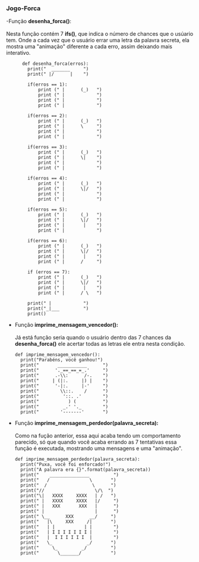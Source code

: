 ### Jogo-Forca

-Função **desenha_forca()**:<br><br>
 Nesta função contém 7 **ifs()**, que indica o número de chances que o usúario tem. Onde a cada vez que o usuário errar uma letra da palavra secreta,
 ela mostra uma "animação" diferente a cada erro, assim deixando mais interativo.
 
          def desenha_forca(erros):
            print("  _______     ")
            print(" |/      |    ")

            if(erros == 1):
                print (" |      (_)   ")
                print (" |            ")
                print (" |            ")
                print (" |            ")

            if(erros == 2):
                print (" |      (_)   ")
                print (" |      \     ")
                print (" |            ")
                print (" |            ")

            if(erros == 3):
                print (" |      (_)   ")
                print (" |      \|    ")
                print (" |            ")
                print (" |            ")

            if(erros == 4):
                print (" |      (_)   ")
                print (" |      \|/   ")
                print (" |            ")
                print (" |            ")

            if(erros == 5):
                print (" |      (_)   ")
                print (" |      \|/   ")
                print (" |       |    ")
                print (" |            ")

            if(erros == 6):
                print (" |      (_)   ")
                print (" |      \|/   ")
                print (" |       |    ")
                print (" |      /     ")

            if (erros == 7):
                print (" |      (_)   ")
                print (" |      \|/   ")
                print (" |       |    ")
                print (" |      / \   ")

            print(" |            ")
            print("_|___         ")
            print()

- Função **imprime_mensagem_vencedor():**<br><br>
Já está função seria quando o usuário dentro das 7 chances da **desenha_forca()**  ele acertar todas as letras ele entra nesta condição.


      def imprime_mensagem_vencedor():
        print("Parabéns, você ganhou!")
        print("       ___________      ")
        print("      '._==_==_=_.'     ")
        print("      .-\\:      /-.    ")
        print("     | (|:.     |) |    ")
        print("      '-|:.     |-'     ")
        print("        \\::.    /      ")
        print("         '::. .'        ")
        print("           ) (          ")
        print("         _.' '._        ")
        print("        '-------'       ")


- Função **imprime_mensagem_perdedor(palavra_secreta):**<br><br>
Como na fução anterior, essa aqui acaba tendo um comportamento parecido, só que quando você acaba errando as 7 tentativas essa função é executada, mostrando uma mensagens e uma "animação".


      def imprime_mensagem_perdedor(palavra_secreta):
        print("Puxa, você foi enforcado!")
        print("A palavra era {}".format(palavra_secreta))
        print("    _______________         ")
        print("   /               \       ")
        print("  /                 \      ")
        print("//                   \/\  ")
        print("\|   XXXX     XXXX   | /   ")
        print(" |   XXXX     XXXX   |/     ")
        print(" |   XXX       XXX   |      ")
        print(" |                   |      ")
        print(" \__      XXX      __/     ")
        print("   |\     XXX     /|       ")
        print("   | |           | |        ")
        print("   | I I I I I I I |        ")
        print("   |  I I I I I I  |        ")
        print("   \_             _/       ")
        print("     \_         _/         ")
        print("       \_______/           ")

